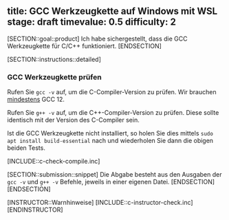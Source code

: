 title: GCC Werkzeugkette auf Windows mit WSL
stage: draft
timevalue: 0.5
difficulty: 2
---
[SECTION::goal::product]
Ich habe sichergestellt, dass die GCC Werkzeugkette für C/C++ funktioniert.
[ENDSECTION]

[SECTION::instructions::detailed]
### GCC Werkzeugkette prüfen

Rufen Sie `gcc -v` auf, um die C-Compiler-Version zu prüfen. Wir brauchen
[mindestens](https://semver.org/) GCC 12.

Rufen Sie `g++ -v` auf, um die C++-Compiler-Version zu prüfen. Diese sollte
identisch mit der Version des C-Compiler sein.

Ist die GCC Werkzeugkette nicht installiert, so holen Sie dies mittels
`sudo apt install build-essential` nach und wiederholen Sie dann die obigen
beiden Tests.

[INCLUDE::c-check-compile.inc]

[SECTION::submission::snippet]
Die Abgabe besteht aus den Ausgaben der `gcc -v` und `g++ -v` Befehle, jeweils
in einer eigenen Datei.
[ENDSECTION]
[ENDSECTION]

[INSTRUCTOR::Warnhinweise]
[INCLUDE::c-instructor-check.inc]
[ENDINSTRUCTOR]
